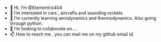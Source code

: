 - 👋 Hi, I’m @Elementrix404
- 👀 I’m interested in cars , aircrafts and sounding rockets.
- 🌱 I’m currently learning aerodynamics and thermodynamics. Also going through python.
- 💞️ I’m looking to collaborate on ...
- 📫 How to reach me , you can mail me on my github email id.

<!---
Elementrix404/Elementrix404 is a ✨ special ✨ repository because its `README.md` (this file) appears on your GitHub profile.
You can click the Preview link to take a look at your changes.
--->

